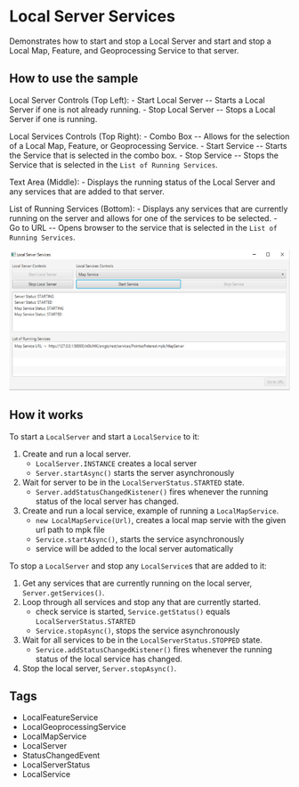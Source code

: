 <h1>Local Server Services</h1>

<p>Demonstrates how to start and stop a Local Server and start and stop a Local Map, Feature, and Geoprocessing Service to that server.</p>

<h2>How to use the sample</h2>

<p>Local Server Controls (Top Left):
  - Start Local Server -- Starts a Local Server if one is not already running.
  - Stop Local Server --  Stops a Local Server if one is running. </p>

<p>Local Services Controls (Top Right):
  - Combo Box -- Allows for the selection of a Local Map, Feature, or Geoprocessing Service. 
  - Start Service -- Starts the Service that is selected in the combo box.
  - Stop Service --  Stops the Service that is selected in the <code>List of Running Services</code>.</p>

<p>Text Area (Middle):
  - Displays the running status of the Local Server and any services that are added to that server. </p>

<p>List of Running Services (Bottom):
  - Displays any services that are currently running on the server and allows for one of the services to be selected. 
  - Go to URL -- Opens browser to the service that is selected in the <code>List of Running Services</code>. </p>

<p><img src="LocalServerServices.png" alt="" title="" /></p>

<h2>How it works</h2>

<p>To start a <code>LocalServer</code> and start a <code>LocalService</code> to it:</p>

<ol>
<li>Create and run a local server.
<ul><li><code>LocalServer.INSTANCE</code> creates a local server</li>
<li><code>Server.startAsync()</code> starts the server asynchronously</li></ul></li>
<li>Wait for server to be in the  <code>LocalServerStatus.STARTED</code> state.
<ul><li><code>Server.addStatusChangedKistener()</code> fires whenever the running status of the local server has changed.</li></ul></li>
<li>Create and run a local service, example of running a <code>LocalMapService</code>.
<ul><li><code>new LocalMapService(Url)</code>, creates a local map servie with the given url path to mpk file</li>
<li><code>Service.startAsync()</code>, starts the service asynchronously</li>
<li>service will be added to the local server automatically </li></ul></li>
</ol>

<p>To stop a <code>LocalServer</code> and stop any <code>LocalService</code>s that are added to it:</p>

<ol>
<li>Get any services that are currently running on the local server, <code>Server.getServices()</code>.</li>
<li>Loop through all services and stop any that are currently started.
<ul><li>check service is started, <code>Service.getStatus()</code> equals <code>LocalServerStatus.STARTED</code></li>
<li><code>Service.stopAsync()</code>, stops the service asynchronously</li></ul></li>
<li>Wait for all services to be in the <code>LocalServerStatus.STOPPED</code> state.
<ul><li><code>Service.addStatusChangedKistener()</code> fires whenever the running status of the local service has changed.</li></ul></li>
<li>Stop the local server, <code>Server.stopAsync()</code>.</li>
</ol>

<h2>Tags</h2>

<ul>
<li>LocalFeatureService</li>
<li>LocalGeoprocessingService</li>
<li>LocalMapService</li>
<li>LocalServer</li>
<li>StatusChangedEvent</li>
<li>LocalServerStatus</li>
<li>LocalService</li>
</ul>